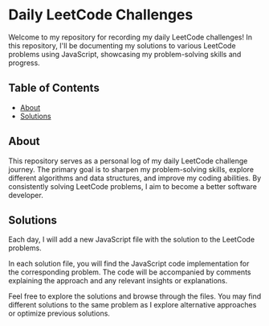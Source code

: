 # Daily LeetCode Challenges

Welcome to my repository for recording my daily LeetCode challenges! In this repository, I'll be documenting my solutions to various LeetCode problems using JavaScript, showcasing my problem-solving skills and progress.

## Table of Contents

- [About](#about)
- [Solutions](#solutions)

## About

This repository serves as a personal log of my daily LeetCode challenge journey. The primary goal is to sharpen my problem-solving skills, explore different algorithms and data structures, and improve my coding abilities. By consistently solving LeetCode problems, I aim to become a better software developer.

## Solutions

Each day, I will add a new JavaScript file with the solution to the LeetCode problems. 

In each solution file, you will find the JavaScript code implementation for the corresponding problem. The code will be accompanied by comments explaining the approach and any relevant insights or explanations.

Feel free to explore the solutions and browse through the files. You may find different solutions to the same problem as I explore alternative approaches or optimize previous solutions.
